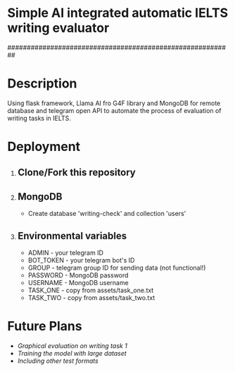 # Simple AI integrated automatic IELTS writing evaluator
##########################################################

# Description
Using flask framework, Llama AI fro G4F library and MongoDB for remote database and telegram open API to automate the process of evaluation of writing tasks in IELTS.

# Deployment
1. ## Clone/Fork this repository
2. ## MongoDB
   - Create database 'writing-check' and collection 'users'
3. ## Environmental variables
   - ADMIN - your telegram ID
   - BOT_TOKEN - your telegram bot's ID
   - GROUP - telegram group ID for sending data (not functional!)
   - PASSWORD - MongoDB password
   - USERNAME - MongoDB username
   - TASK_ONE - copy from assets/task_one.txt
   - TASK_TWO - copy from assets/task_two.txt
   
# Future Plans
- *Graphical evaluation on writing task 1*
- *Training the model with large dataset*
- *Including other test formats*

